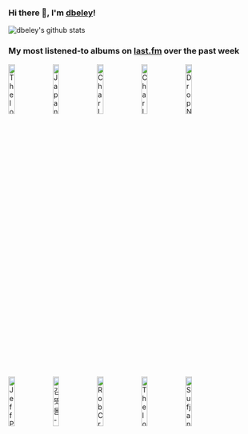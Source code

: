 ### Hi there 👋, I'm [dbeley](https://dbeley.ovh/en)!

![dbeley's github stats](https://github-readme-stats.vercel.app/api?username=dbeley)

### My most listened-to albums on [last.fm](https://www.last.fm/user/d_beley) over the past week

[<img src='https://lastfm.freetls.fastly.net/i/u/300x300/583e9b5cc1614cc3aa00fa2b41205af9.png' width='16%' height='16%' alt='Thelonious Monk - Criss-Cross'>](https://www.last.fm/music/thelonious%2bmonk/criss-cross)&nbsp;
[<img src='https://lastfm.freetls.fastly.net/i/u/300x300/e3ada99d604166fa317b5d0301951de4.jpg' width='16%' height='16%' alt='Japanese Breakfast - Soft Sounds From Another Planet'>](https://www.last.fm/music/japanese%2bbreakfast/soft%2bsounds%2bfrom%2banother%2bplanet)&nbsp;
[<img src='https://lastfm.freetls.fastly.net/i/u/300x300/8918486929165497eb4c87f7813fb881.jpg' width='16%' height='16%' alt='Charly García - Clics modernos'>](https://www.last.fm/music/charly%2bgarc%25c3%25ada/clics%2bmodernos)&nbsp;
[<img src='https://lastfm.freetls.fastly.net/i/u/300x300/afcfa2f706b24d929c4879fd75a65ca9.jpg' width='16%' height='16%' alt='Charly García - Piano bar'>](https://www.last.fm/music/charly%2bgarc%25c3%25ada/piano%2bbar)&nbsp;
[<img src='https://lastfm.freetls.fastly.net/i/u/300x300/0e58dd8880da4f09b3676ba5a4b64aa7.jpg' width='16%' height='16%' alt='Drop Nineteens - Delaware'>](https://www.last.fm/music/drop%2bnineteens/delaware)&nbsp;
<br>
[<img src='https://lastfm.freetls.fastly.net/i/u/300x300/01938cf4ab2ba7817ae1a4ea8bd51603.jpg' width='16%' height='16%' alt='Jeff Parker - The New Breed'>](https://www.last.fm/music/jeff%2bparker/the%2bnew%2bbreed)&nbsp;
[<img src='https://lastfm.freetls.fastly.net/i/u/300x300/2a94ecaf75fac99bba5f6e4c060f3acc.jpg' width='16%' height='16%' alt='김뜻돌 - Angel Interview'>](https://www.last.fm/music/%25ea%25b9%2580%25eb%259c%25bb%25eb%258f%258c/angel%2binterview)&nbsp;
[<img src='https://lastfm.freetls.fastly.net/i/u/300x300/d6c20722926ba91897732d454aeee1ba.png' width='16%' height='16%' alt='Rob Crow - He Thinks Hes People'>](https://www.last.fm/music/rob%2bcrow/he%2bthinks%2bhe%2527s%2bpeople)&nbsp;
[<img src='https://lastfm.freetls.fastly.net/i/u/300x300/de97a65086965f132a64b0851282b451.jpg' width='16%' height='16%' alt='Thelonious Monk - Thelonious Alone in San Francisco'>](https://www.last.fm/music/thelonious%2bmonk/thelonious%2balone%2bin%2bsan%2bfrancisco)&nbsp;
[<img src='https://lastfm.freetls.fastly.net/i/u/300x300/702064554120e836aa2e1f22061c91c5.jpg' width='16%' height='16%' alt='Sufjan Stevens - Hark! Songs For Christmas, Volume II'>](https://www.last.fm/music/sufjan%2bstevens/hark%2521%2bsongs%2bfor%2bchristmas%252c%2bvolume%2bii)&nbsp;
<br>
